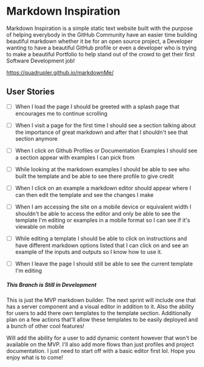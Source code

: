 # Markdown Inspiration

Markdown Inspiration is a simple static text website built with the purpose of helping everybody in the GitHub Community have an easier time building beautiful markdown whether it be for an open source project, a Developer wanting to have a beautiful GitHub profile or even a developer who is trying to make a beautiful Portfolio to help stand out of the crowd to get their first Software Development job!

https://quadrupler.github.io/markdownMe/


## User Stories

- [ ] When I load the page I should be greeted with a splash page that encourages me to continue scrolling

- [ ] When I visit a page for the first time I should see a section talking about the importance of great markdown and after that I shouldn't see that section anymore

- [ ] When I click on Github Profiles or Documentation Examples I should see a section appear with examples I can pick from

- [ ] While looking at the markdown examples I should be able to see who built the template and be able to see there profile to give credit

- [ ] When I click on an example a markdown editor should appear where I can then edit the template and see the changes I make

- [ ] When I am accessing the site on a mobile device or equivalent width I shouldn't be able to access the editor and only be able to see the template I'm editing or examples in a mobile format so I can see if it's viewable on mobile

- [ ] While editing a template I should be able to click on instructions and have different markdown options listed that I can click on and see an example of the inputs and outputs so I know how to use it.

- [ ] When I leave the page I should still be able to see the current template I'm editing

##### This Branch is Still in Development

This is just the MVP markdown builder. The next sprint will include one that has a server component and a visual editor in addition to it. Also the ability for users to add there own templates to the template section. Additionally plan on a few actions that'll allow these templates to be easily deployed and a bunch of other cool features! 

Will add the ability for a user to add dynamic content however that won't be available on the MVP. I'll also add more flows than just profiles and project documentation. I just need to start off with a basic editor first lol. Hope you enjoy what is to come!
